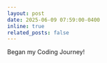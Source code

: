 ```yaml
---
layout: post
date: 2025-06-09 07:59:00-0400
inline: true
related_posts: false
---
```


Began my Coding Journey!
